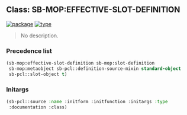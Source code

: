 ## Class: SB-MOP:EFFECTIVE-SLOT-DEFINITION
[![package](https://img.shields.io/badge/Package-SB--MOP-5f9ea0.svg?style=social&colorA=999999)](../) [![type](https://img.shields.io/badge/Type-Class-5f9ea0.svg?style=social&colorA=999999)](../#class) 

> No description.

### Precedence list
```cl
(sb-mop:effective-slot-definition sb-mop:slot-definition
 sb-mop:metaobject sb-pcl::definition-source-mixin standard-object
 sb-pcl::slot-object t)
```
### Initargs
```cl
(sb-pcl::source :name :initform :initfunction :initargs :type
 :documentation :class)
```

